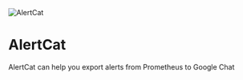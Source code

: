 <img src="https://bit.ly/2Ou0bCV" title="AlertCat" alt="AlertCat">

# AlertCat

AlertCat can help you export alerts from Prometheus to Google Chat
